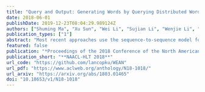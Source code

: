 ```yaml
---
title: "Query and Output: Generating Words by Querying Distributed Word Representations for Paraphrase Generation"
date: 2018-06-01
publishDate: 2019-12-23T08:04:29.989124Z
authors: ["Shuming Ma", "Xu Sun", "Wei Li", "Sujian Li", "Wenjie Li", "admin"]
publication_types: ["1"]
abstract: "Most recent approaches use the sequence-to-sequence model for paraphrase generation. The existing sequence-to-sequence model tends to memorize the words and the patterns in the training dataset instead of learning the meaning of the words. Therefore, the generated sentences are often grammatically correct but semantically improper. In this work, we introduce a novel model based on the encoder-decoder framework, called Word Embedding Attention Network (WEAN). Our proposed model generates the words by querying distributed word representations (i.e. neural word embeddings), hoping to capturing the meaning of the according words. Following previous work, we evaluate our model on two paraphrase-oriented tasks, namely text simplification and short text abstractive summarization. Experimental results show that our model outperforms the sequence-to-sequence baseline by the BLEU score of 6.3 and 5.5 on two English text simplification datasets, and the ROUGE-2 F1 score of 5.7 on a Chinese summarization dataset. Moreover, our model achieves state-of-the-art performances on these three benchmark datasets."
featured: false
publication: "*Proceedings of the 2018 Conference of the North American Chapter of the Association for Computational Linguistics: Human Language Technologies, **NAACL-HLT 2018**, Volume 1 (Long Papers)*"
publication_short: "**NAACL-HLT 2018**"
url_code: "https://github.com/lancopku/WEAN"
url_pdf: "https://www.aclweb.org/anthology/N18-1018/"
url_arxiv: "https://arxiv.org/abs/1803.01465"
doi: "10.18653/v1/N18-1018"
---
```


